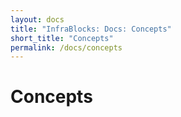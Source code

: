 ```yaml
---
layout: docs
title: "InfraBlocks: Docs: Concepts"
short_title: "Concepts"
permalink: /docs/concepts
---
```

# Concepts
